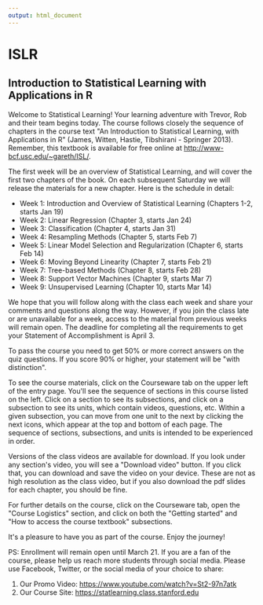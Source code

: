 ```yaml
---
output: html_document
---
```

# ISLR
## Introduction to Statistical Learning with Applications in R
Welcome to Statistical Learning!
 Your learning adventure with Trevor, Rob and their team begins today.
The course follows closely the sequence of chapters in the course text "An Introduction to Statistical Learning, with Applications in R" (James, Witten, Hastie, Tibshirani - Springer 2013). Remember, this textbook is available for free online at http://www-bcf.usc.edu/~gareth/ISL/.

The first week will be an overview of Statistical Learning, and will cover the first two chapters of the book. On each subsequent Saturday we will release the materials for a new chapter. Here is the schedule in detail:

* Week 1: Introduction and Overview of Statistical Learning (Chapters 1-2, starts Jan 19)
* Week 2: Linear Regression (Chapter 3, starts Jan 24)
* Week 3: Classification (Chapter 4, starts Jan 31)
* Week 4: Resampling Methods (Chapter 5, starts Feb 7)
* Week 5: Linear Model Selection and Regularization (Chapter 6, starts Feb 14)
* Week 6: Moving Beyond Linearity (Chapter 7, starts Feb 21)
* Week 7: Tree-based Methods (Chapter 8, starts Feb 28)
* Week 8: Support Vector Machines (Chapter 9, starts Mar 7)
* Week 9: Unsupervised Learning (Chapter 10, starts Mar 14)

We hope that you will follow along with the class each week and share your comments and questions along the way. However, if you join the class late or are unavailable for a week, access to the material from previous weeks will remain open. The deadline for completing all the requirements to get your Statement of Accomplishment is April 3.

To pass the course you need to get 50% or more correct answers on the quiz questions. If you score 90% or higher, your statement will be "with distinction".

To see the course materials, click on the Courseware tab on the upper left of the entry page. You'll see the sequence of sections in this course listed on the left. Click on a section to see its subsections, and click on a subsection to see its units, which contain videos, questions, etc. Within a given subsection, you can move from one unit to the next by clicking the next icons, which appear at the top and bottom of each page. The sequence of sections, subsections, and units is intended to be experienced in order.

Versions of the class videos are available for download. If you look under any section's video, you will see a "Download video" button. If you click that, you can download and save the video on your device. These are not as high resolution as the class video, but if you also download the pdf slides for each chapter, you should be fine.

For further details on the course, click on the Courseware tab, open the "Course Logistics" section, and click on both the "Getting started" and "How to access the course textbook" subsections.

It's a pleasure to have you as part of the course. Enjoy the journey!

PS: Enrollment will remain open until March 21. If you are a fan of the course, please help us reach more students through social media. Please use Facebook, Twitter, or the social media of your choice to share:

1) Our Promo Video: https://www.youtube.com/watch?v=St2-97n7atk
2) Our Course Site: https://statlearning.class.stanford.edu
